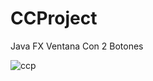 # CCProject
Java FX Ventana Con 2 Botones


![ccp](https://user-images.githubusercontent.com/35290259/47967595-404b6d00-e05f-11e8-91a8-ee506c31a9c5.PNG)

